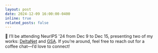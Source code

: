 ```yaml
---
layout: post
date: 2024-12-09 16:00:00-0400
inline: true
related_posts: false
---
```


📣 I’ll be attending NeurIPS '24 from Dec 9 to Dec 15, presenting two of my works: [DeltaNet](https://arxiv.org/abs/2406.06484) and [GSA](https://arxiv.org/abs/2409.07146). If you’re around, feel free to reach out for a coffee chat—I’d love to connect!